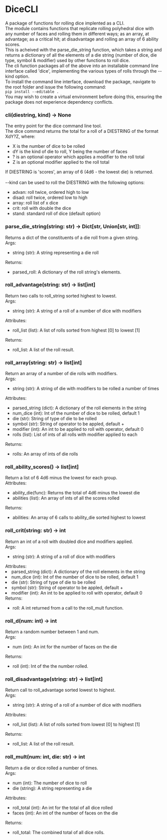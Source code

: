 <h1>DiceCLI</h1>
<p>A package of functions for rolling dice implented as a CLI.<br>
The module contains functions that replicate rolling polyhedral dice with any number of faces and rolling them in different ways; as an array, at advantage; as a critical hit; at disadvantage and rolling an array of 6 ability scores.<br>
This is acheived with the parse_die_string function, which takes a string and  returns a dictionary of all the elements of a die string (number of dice, die type, symbol & modifier) used by other functions to roll dice.<br>
The cli function packages all of the above into an installable command line  interface called 'dice', implementing the various types of rolls through the --kind option.<br>
To install the command line interface, download the package, navigate to the root folder and issue the following command:<br>
<code>pip install --editable .</code><br>
You may wish to create a virtual environment before doing this, ensuring the package does not experience dependency conflicts.</p>

<h3>cli(diestring, kind) -> None</h3>
<p>The entry point for the dice command line tool.<br>
The dice command returns the total for a roll of a DIESTRING of the format XdY?Z, where:<br>
<ul>
<li>X is the number of dice to be rolled</li>
<li>dY is the kind of die to roll, Y being the number of faces</li>
<li>? is an optional operator which applies a modifier to the roll total</li>
<li>Z is an optional modifier applied to the roll total</li>
</ul>
If DIESTRING is 'scores', an array of 6 (4d6 - the lowest die) is returned.<br>
<br>
--kind can be used to roll the DIESTRING with the following options:
<ul>
<li>advan: roll twice, ordered high to low</li>
<li>disad: roll twice, ordered low to high</li>
<li>array: roll list of x dice</li>
<li>crit: roll with double the dice</li>
<li>stand: standard roll of dice (default option)</li>
</ul></p>

<h3>parse_die_string(string: str) -> Dict[str, Union[str, int]]:</h3>
<p>Returns a dict of the constituents of a die roll from a given string.<br>
Args:<br>
<ul>
<li>string (str): A string representing a die roll</li>
</ul>
Returns:<br>
<ul>
<li>parsed_roll: A dictionary of the roll string's elements.</li>
</ul></p>

<h3>roll_advantage(string: str) -> list[int]</h3>
<p>Return two calls to roll_string sorted highest to lowest.<br>
Args:<br>
<ul>
<li>string (str): A string of a roll of a number of dice with modifiers</li>
</ul>
Attributes:<br>
<ul>
<li>roll_list (list): A list of rolls sorted from highest [0] to lowest [1]</li>
</ul>
Returns:<br>
<ul>
<li>roll_list: A list of the roll result.</li>
</ul></p>

<h3>roll_array(string: str) -> list[int]</h3>
<p>Return an array of a number of die rolls with modifiers.<br>
Args:<br>
<ul>
<li>string (str): A string of die with modifiers to be rolled a number of times</li>
</ul>
Attributes:<br>
<ul>
<li>parsed_string (dict): A dictionary of the roll elements in the string</li>
<li>num_dice (int): Int of the number of dice to be rolled, default 1</li>
<li>die (str): String of type of die to be rolled</li>
<li>symbol (str): String of operator to be appled, default +</li>
<li>modifier (int): An int to be applied to roll with operator, default 0</li>
<li>rolls (list): List of ints of all rolls with modifier applied to each</li>
</ul>
Returns:<br>
<ul>
<li>rolls: An array of ints of die rolls</li>
</ul></p>

<h3>roll_ability_scores() -> list[int]</h3>
<p>Return a list of 6 4d6 minus the lowest for each group.<br>
Attributes:<br>
<ul>
<li>ability_die(func): Returns the total of 4d6 minus the lowest die</li>
<li>abilities (list): An array of ints of all the scores rolled</li>
</ul>
Returns:<br>
<ul>
<li>abilities: An array of 6 calls to ability_die sorted highest to lowest</li>
</ul></p>

<h3>roll_crit(string: str) -> int</h3>
<p>Return an int of a roll with doubled dice and modifiers applied.<br>
Args:<br>
<ul>
<li>string (str): A string of a roll of dice with modifiers</li>
</ul>
Attributes:<br>
<li>parsed_string (dict): A dictionary of the roll elements in the string</li>
<li>num_dice (int): Int of the number of dice to be rolled, default 1</li>
<li>die (str): String of type of die to be rolled</li>
<li>symbol (str): String of operator to be appled, default +</li>
<li>modifier (int): An int to be applied to roll with operator, default 0</li>
</ul>
Returns:<br>
<ul>
<li>roll: A int returned from a call to the roll_mult function.</li>
</ul></p>

<h3>roll_d(num: int) -> int</h3>
Return a random number between 1 and num.<br>
Args:<br>
<ul>
<li>num (int): An int for the number of faces on the die</li>
</ul>
Returns:<br>
<ul>
<li>roll (int): Int of the the number rolled.</li>
</ul></p>

<h3>roll_disadvantage(string: str) -> list[int]</h3>
<p>Return call to roll_advantage sorted lowest to highest.<br>
Args:<br>
<ul>
<li>string (str): A string of a roll of a number of dice with modifiers</li>
</ul>
Attributes:<br>
<ul>
<li>roll_list (list): A list of rolls sorted from lowest [0] to highest [1]</li>
</ul>
Returns:<br>
<ul>
<li>roll_list: A list of the roll result.</li>
</ul>
</p>

<h3>roll_mult(num: int, die: str) -> int</h3>
Return a die or dice rolled a number of times.<br>
Args:<br>
<ul>
<li>num (int): The number of dice to roll</li>
<li>die (string): A string representing a die</li>
</ul>
Attributes:<br>
<ul>
<li>roll_total (int): An int for the total of all dice rolled</li>
<li>faces (int): An int of the number of faces on the die</li>
</ul>
Returns:<br>
<ul>
<li>roll_total: The combined total of all dice rolls.</li>
</ul></p>